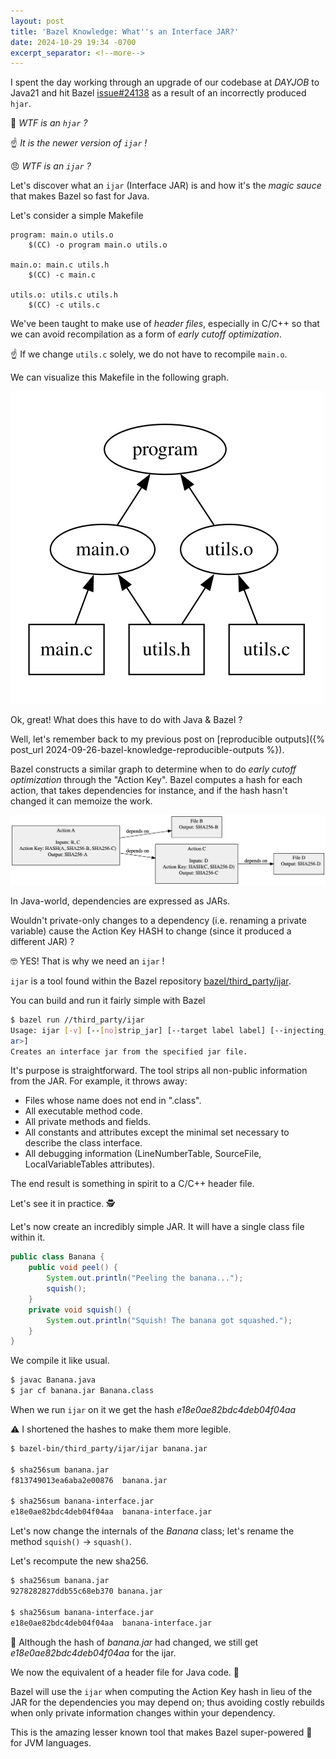 ```yaml
---
layout: post
title: 'Bazel Knowledge: What''s an Interface JAR?'
date: 2024-10-29 19:34 -0700
excerpt_separator: <!--more-->
---
```


I spent the day working through an upgrade of our codebase at _$DAYJOB$_ to Java21 and hit Bazel [issue#24138](https://github.com/bazelbuild/bazel/issues/24138) as a result of an incorrectly produced `hjar`.

🤨
_WTF is an `hjar` ?_

☝️ _It is the newer version of `ijar` !_

😠
_WTF is an `ijar` ?_

Let's discover what an `ijar` (Interface JAR) is and how it's the _magic sauce_ that makes Bazel so fast for Java.

<!--more-->

Let's consider a simple Makefile

```make
program: main.o utils.o
	$(CC) -o program main.o utils.o

main.o: main.c utils.h
	$(CC) -c main.c

utils.o: utils.c utils.h
	$(CC) -c utils.c
```

We've been taught to make use of _header files_, especially in C/C++ so that we can avoid recompilation as a form of _early cutoff optimization_.

☝️ If we change `utils.c` solely, we do not have to recompile `main.o`.

We can visualize this Makefile in the following graph.

![Makefile as a graph](/assets/images/makefile_as_graph.svg)

Ok, great! What does this have to do with Java & Bazel ?

Well, let's remember back to my previous post on [reproducible outputs]({% post_url 2024-09-26-bazel-knowledge-reproducible-outputs %}).

Bazel constructs a similar graph to determine when to do _early cutoff optimization_ through the "Action Key". Bazel computes a hash for each action, that takes dependencies for instance, and if the hash hasn't changed it can memoize the work.

![Bazel Action Graph](/assets/images/action_graph_bazel.png)

In Java-world, dependencies are expressed as JARs.

Wouldn't private-only changes to a dependency (i.e. renaming a private variable) cause the Action Key HASH to change (since it produced a different JAR) ?

🤓 YES! That is why we need an `ijar` !

`ijar` is a tool found within the Bazel repository [bazel/third_party/ijar](https://github.com/bazelbuild/bazel/blob/master/third_party/ijar/README.txt).

You can build and run it fairly simple with Bazel
```bash
$ bazel run //third_party/ijar
Usage: ijar [-v] [--[no]strip_jar] [--target label label] [--injecting_rule_kind kind] x.jar [x_interface.j
ar>]
Creates an interface jar from the specified jar file.
```

It's purpose is straightforward. The tool strips all non-public information from the JAR. For example, it throws away:
  - Files whose name does not end in ".class".
  - All executable method code.
  - All private methods and fields.
  - All constants and attributes except the minimal set necessary to describe the class interface.
  - All debugging information
    (LineNumberTable, SourceFile, LocalVariableTables attributes).

The end result is something in spirit to a C/C++ header file.

Let's see it in practice. 🕵️

Let's now create an incredibly simple JAR. It will have a single class file within it.

```java
public class Banana {
    public void peel() {
        System.out.println("Peeling the banana...");
        squish();
    }
    private void squish() {
        System.out.println("Squish! The banana got squashed.");
    }
}
```

We compile it like usual.
```bash
$ javac Banana.java
$ jar cf banana.jar Banana.class
```

When we run `ijar` on it we get the hash _e18e0ae82bdc4deb04f04aa_

⚠️ I shortened the hashes to make them more legible.

```bash
$ bazel-bin/third_party/ijar/ijar banana.jar

$ sha256sum banana.jar
f813749013ea6aba2e00876  banana.jar

$ sha256sum banana-interface.jar
e18e0ae82bdc4deb04f04aa  banana-interface.jar
```

Let's now change the internals of the _Banana_ class; let's rename the method `squish()` -> `squash()`.

Let's recompute the new sha256.

```bash
$ sha256sum banana.jar
9278282827ddb55c68eb370 banana.jar

$ sha256sum banana-interface.jar
e18e0ae82bdc4deb04f04aa  banana-interface.jar
```

🤯 Although the hash of _banana.jar_ had changed, we still get _e18e0ae82bdc4deb04f04aa_ for the ijar.

We now the equivalent of a header file for Java code.  🙌

Bazel will use the `ijar` when computing the Action Key hash in lieu of the JAR for the dependencies you may depend on; thus avoiding costly rebuilds when only private information changes within your dependency.

This is the amazing lesser known tool that makes Bazel super-powered 🦸 for JVM languages.
